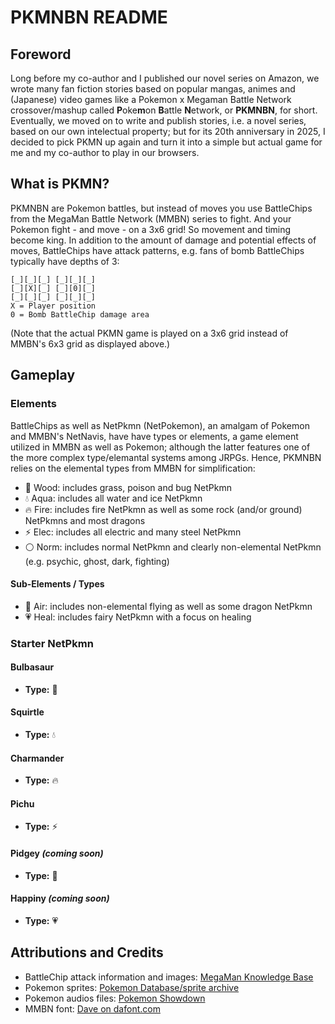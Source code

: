 # PKMNBN README

## Foreword
Long before my co-author and I published our novel series on Amazon, we wrote many fan fiction stories based on popular mangas, animes and (Japanese) video games like a Pokemon x Megaman Battle Network crossover/mashup called **P**oke**m**on **B**attle **N**etwork, or **PKMNBN**, for short. Eventually, we moved on to write and publish stories, i.e. a novel series, based on our own intelectual property; but for its 20th anniversary in 2025, I decided to pick PKMN up again and turn it into a simple but actual game for me and my co-author to play in our browsers.

## What is PKMN?
PKMNBN are Pokemon battles, but instead of moves you use BattleChips from the MegaMan Battle Network (MMBN) series to fight. And your Pokemon fight - and move - on a 3x6 grid! So movement and timing become king.
In addition to the amount of damage and potential effects of moves, BattleChips have attack patterns, e.g. fans of bomb BattleChips typically have depths of 3:
```
[_][_][_] [_][_][_]
[_][X][_] [_][0][_]
[_][_][_] [_][_][_]
X = Player position
0 = Bomb BattleChip damage area
```
(Note that the actual PKMN game is played on a 3x6 grid instead of MMBN's 6x3 grid as displayed above.)

## Gameplay
### Elements
BattleChips as well as NetPkmn (NetPokemon), an amalgam of Pokemon and MMBN's NetNavis, have have types or elements, a game element utilized in MMBN as well as Pokemon; although the latter features one of the more complex type/elemantal systems among JRPGs. Hence, PKMNBN relies on the elemental types from MMBN for simplification:
- 🌱 Wood: includes grass, poison and bug NetPkmn
- 💧 Aqua: includes all water and ice NetPkmn
- 🔥 Fire: includes fire NetPkmn as well as some rock (and/or ground) NetPkmns and most dragons
- ⚡ Elec: includes all electric and many steel NetPkmn
- ⚪ Norm: includes normal NetPkmn and clearly non-elemental NetPkmn (e.g. psychic, ghost, dark, fighting)

#### Sub-Elements / Types
- 💨 Air: includes non-elemental flying as well as some dragon NetPkmn
- 💗 Heal: includes fairy NetPkmn with a focus on healing

### Starter NetPkmn
#### Bulbasaur
- **Type:** 🌱
#### Squirtle
- **Type:** 💧
#### Charmander
- **Type:** 🔥
#### Pichu
- **Type:** ⚡
#### Pidgey *(coming soon)*
- **Type:** 💨
#### Happiny *(coming soon)*
- **Type:** 💗

## Attributions and Credits
- BattleChip attack information and images: [MegaMan Knowledge Base](https://megaman.fandom.com/wiki/Lists_of_Battle_Chips)
- Pokemon sprites: [Pokemon Database/sprite archive](https://pokemondb.net/sprites)
- Pokemon audios files:  [Pokemon Showdown](https://play.pokemonshowdown.com/audio/cries/)
- MMBN font: [Dave on dafont.com](https://www.dafont.com/mega-man-battle-network.font)
